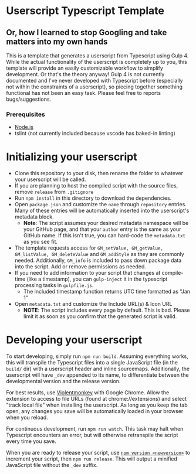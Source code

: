 # Userscript Typescript Template
## Or, how I learned to stop Googling and take matters into my own hands

This is a template that generates a userscript from Typescript using Gulp 4. While the actual functionality of the userscript is completely up to you, this template will provide an easily customizable workflow to simplify development. Or that's the theory anyway! Gulp 4 is not currently documented and I've never developed with Typescript before (especially not within the constraints of a userscript), so piecing together something functional has not been an easy task. Please feel free to reports bugs/suggestions.

### Prerequisites

- [Node.js](https://nodejs.org/en/download/)
- tslint (not currently included because vscode has baked-in linting)

# Initializing your userscript

- Clone this repository to your disk, then rename the folder to whatever your userscript will be called.
- If you are planning to host the compiled script with the source files, remove `release` from `.gitignore`
- Run `npm install` in this directory to download the dependencies.
- Open `package.json` and customize the `name` through `repository` entries. Many of these entries will be automatically inserted into the userscript's metadata block.
  - **Note**: The script assumes your desired metadata namespace will be your GitHub page, and that your `author` entry is the same as your GitHub name. If this isn't true, you can hard-code the `metadata.txt` as you see fit.
- The template requests access for `GM_setValue, GM_getValue, GM_listValue, GM_deleteValue` and `GM_addStyle` as they are commonly needed. Additionally, `GM_info` is included to pass down package data into the script. Add or remove permissions as needed.
- If you need to add information to your script that changes at compile-time (like a timestamp), you can `gulp-inject` it in the typescript processing tasks in `gulpfile.js`.
  - The included timestamp function returns UTC time formatted as "Jan 1"
- Open `metadata.txt` and customize the Include URL(s) & Icon URL
  - **NOTE**: The script includes every page by default. This is bad. Please limit it as soon as you confirm that the generated script is valid.

# Developing your userscript

To start developing, simply run `npm run build`. Assuming everything works, this will transpile the Typescript files into a single JavaScript file (in the `build/` dir) with a userscript header and inline sourcemaps. Additionally, the userscript will have `_dev` appended to its name, to differentiate between the developmental version and the release version.

For best results, use [Violentmonkey](https://violentmonkey.github.io/get-it/) with Google Chrome. Allow the extension to access to file URLs (found at chrome://extensions) and select "track local file" when installing the userscript. As long as you keep the tab open, any changes you save will be automatically loaded in your browser when you reload.

For continuous development, run `npm run watch`. This task may halt when Typescript encounters an error, but will otherwise retranspile the script every time you save.

When you are ready to release your script, use [`npm version <newversion>`](https://docs.npmjs.com/cli/version) to increment your script, then `npm run release`. This will output a minified JavaScript file without the `_dev` suffix.
